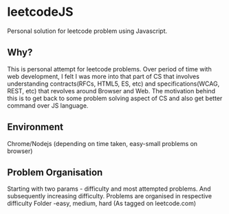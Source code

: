 # leetcodeJS

Personal solution for leetcode problem using Javascript.

## Why?

This is personal attempt for leetcode problems. Over period of time with web development, I felt I was more into that part of CS that involves understanding contracts(RFCs, HTML5, ES, etc) and specifications(WCAG, REST, etc) that revolves around Browser and Web.
The motivation behind this is to get back to some problem solving aspect of CS and also get better command over JS language.

## Environment

Chrome/Nodejs (depending on time taken, easy-small problems on browser)

## Problem Organisation

Starting with two params - difficulty and most attempted problems. And subsequently increasing difficulty.
Problems are organised in respective difficulty Folder -easy, medium, hard (As tagged on leetcode.com)
